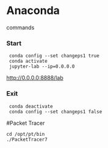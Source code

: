 # Anaconda
commands


### Start
```
 conda config --set changeps1 true
 conda activate
 jupyter-lab --ip=0.0.0.0
```
http://0.0.0.0:8888/lab



### Exit
```
 conda deactivate
 conda config --set changeps1 false
```


#Packet Tracer
```
cd /opt/pt/bin
./PacketTracer7 
```
